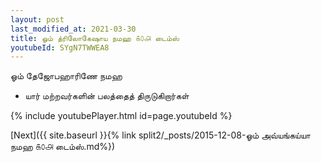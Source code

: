 ```yaml
---
layout: post
last_modified_at: 2021-03-30
title: ஓம் த்ரிலோகேஷாய நமஹ ௧௦௮ டைம்ஸ்
youtubeId: SYgN7TWWEA8
---
```

 
 
 ஓம் தேஜோபஹாரிணே நமஹ  
 
 -  யார் மற்றவர்களின் பலத்தைத் திருடுகிறார்கள் 
 
  
 
  
 
 
 
 
 
 


{% include youtubePlayer.html id=page.youtubeId %}
 
[Next]({{ site.baseurl }}{% link  split2/_posts/2015-12-08-ஓம் அவ்யங்கய்யா நமஹ ௧௦௮ டைம்ஸ்.md%})
 
